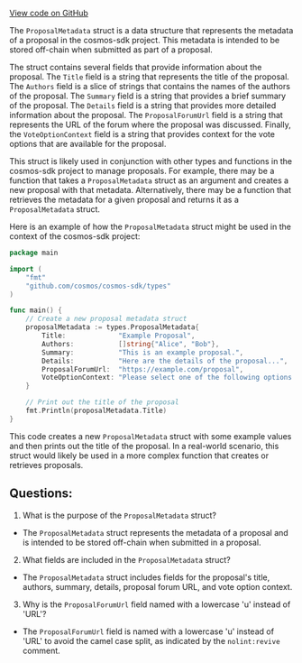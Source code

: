 [View code on GitHub](https://github.com/cosmos/cosmos-sdk.git/x/gov/types/metadata.go)

The `ProposalMetadata` struct is a data structure that represents the metadata of a proposal in the cosmos-sdk project. This metadata is intended to be stored off-chain when submitted as part of a proposal. 

The struct contains several fields that provide information about the proposal. The `Title` field is a string that represents the title of the proposal. The `Authors` field is a slice of strings that contains the names of the authors of the proposal. The `Summary` field is a string that provides a brief summary of the proposal. The `Details` field is a string that provides more detailed information about the proposal. The `ProposalForumUrl` field is a string that represents the URL of the forum where the proposal was discussed. Finally, the `VoteOptionContext` field is a string that provides context for the vote options that are available for the proposal.

This struct is likely used in conjunction with other types and functions in the cosmos-sdk project to manage proposals. For example, there may be a function that takes a `ProposalMetadata` struct as an argument and creates a new proposal with that metadata. Alternatively, there may be a function that retrieves the metadata for a given proposal and returns it as a `ProposalMetadata` struct.

Here is an example of how the `ProposalMetadata` struct might be used in the context of the cosmos-sdk project:

```go
package main

import (
	"fmt"
	"github.com/cosmos/cosmos-sdk/types"
)

func main() {
	// Create a new proposal metadata struct
	proposalMetadata := types.ProposalMetadata{
		Title:             "Example Proposal",
		Authors:           []string{"Alice", "Bob"},
		Summary:           "This is an example proposal.",
		Details:           "Here are the details of the proposal...",
		ProposalForumUrl:  "https://example.com/proposal",
		VoteOptionContext: "Please select one of the following options:",
	}

	// Print out the title of the proposal
	fmt.Println(proposalMetadata.Title)
}
``` 

This code creates a new `ProposalMetadata` struct with some example values and then prints out the title of the proposal. In a real-world scenario, this struct would likely be used in a more complex function that creates or retrieves proposals.
## Questions: 
 1. What is the purpose of the `ProposalMetadata` struct?
- The `ProposalMetadata` struct represents the metadata of a proposal and is intended to be stored off-chain when submitted in a proposal.

2. What fields are included in the `ProposalMetadata` struct?
- The `ProposalMetadata` struct includes fields for the proposal's title, authors, summary, details, proposal forum URL, and vote option context.

3. Why is the `ProposalForumUrl` field named with a lowercase 'u' instead of 'URL'?
- The `ProposalForumUrl` field is named with a lowercase 'u' instead of 'URL' to avoid the camel case split, as indicated by the `nolint:revive` comment.